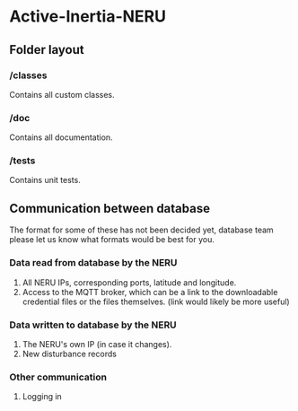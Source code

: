 # Active-Inertia-NERU

## Folder layout

### **/classes**
Contains all custom classes.

### **/doc**
Contains all documentation.

### **/tests**
Contains unit tests.


## Communication between database
The format for some of these has not been decided yet, database team please let us know what formats would be best for you.
### Data read from database by the NERU
1. All NERU IPs, corresponding ports, latitude and longitude. 
2. Access to the MQTT broker, which can be a link to the downloadable credential files or the files themselves. (link would likely be more useful)

### Data written to database by the NERU
1. The NERU's own IP (in case it changes).
2. New disturbance records

### Other communication
1. Logging in